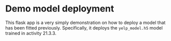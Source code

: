 # Demo model deployment

This flask app is a very simply demonstration on how to deploy a model that has been fitted previously.
Specifically, it deploys the `yelp_model.h5` model trained in activity 21.3.3.

